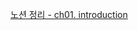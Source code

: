 

[노션 정리 - ch01. introduction](https://toothsome-peace-73a.notion.site/ch01-282b8831c6628096ab4ce1f068d4865f?source=copy_link)


